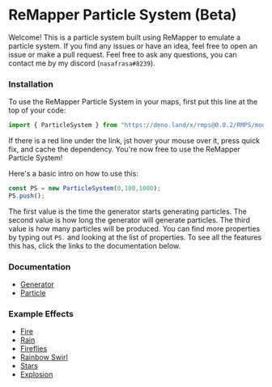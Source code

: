 # ReMapper Particle System (Beta)
Welcome! This is a particle system built using ReMapper to emulate a particle system. If you find any issues or have an idea, feel free to open an issue or make a pull request. Feel free to ask any questions, you can contact me by my discord (`nasafrasa#8239`).

### Installation

To use the ReMapper Particle System in your maps, first put this line at the top of your code:
```ts
import { ParticleSystem } from "https://deno.land/x/rmps@0.0.2/RMPS/mod.ts";
```
If there is a red line under the link, jst hover your mouse over it, press quick fix, and cache the dependency. You're now free to use the ReMapper Particle System!

Here's a basic intro on how to use this:
```ts
const PS = new ParticleSystem(0,100,1000);
PS.push();
```
The first value is the time the generator starts generating particles. The second value is how long the generator will generate particles. The third value is how many particles will be produced. You can find more properties by typing out `PS.` and looking at the list of properties. To see all the features this has, click the links to the documentation below.


### Documentation

- [Generator](https://github.com/Nasafrasa/ReMapperParticleSystem/wiki/Generator-Documentation)
- [Particle](https://github.com/Nasafrasa/ReMapperParticleSystem/wiki/Particle-Documentation)

### Example Effects

- [Fire](https://github.com/Nasafrasa/ReMapperParticleSystem/wiki/Example-Effects#fire)
- [Rain](https://github.com/Nasafrasa/ReMapperParticleSystem/wiki/Example-Effects#rain)
- [Fireflies](https://github.com/Nasafrasa/ReMapperParticleSystem/wiki/Example-Effects#fireflies)
- [Rainbow Swirl](https://github.com/Nasafrasa/ReMapperParticleSystem/wiki/Example-Effects#rainbow-swirl)
- [Stars](https://github.com/Nasafrasa/ReMapperParticleSystem/wiki/Example-Effects#stars)
- [Explosion](https://github.com/Nasafrasa/ReMapperParticleSystem/wiki/Example-Effects#explosion)

